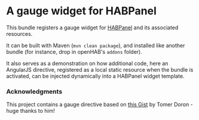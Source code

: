# A gauge widget for HABPanel

This bundle registers a gauge widget for [HABPanel](https://github.com/openhab/org.openhab.ui.habpanel) and its associated resources.

It can be built with Maven (`mvn clean package`), and installed like another bundle (for instance, drop in openHAB's `addons` folder).

It also serves as a demonstration on how additional code, here an AngularJS directive, registered as a local static resource when the bundle is activated, can be injected dynamically into a HABPanel widget template.

### Acknowledgments

This project contains a gauge directive based on [this Gist](https://gist.github.com/tomerd/1499279) by Tomer Doron - huge thanks to him!
